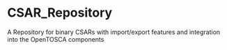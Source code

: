 CSAR_Repository
===============

A Repository for binary CSARs with import/export features and integration into the OpenTOSCA components
